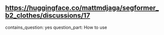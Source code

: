 ## https://huggingface.co/mattmdjaga/segformer_b2_clothes/discussions/17

contains_question: yes
question_part: How to use